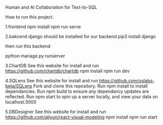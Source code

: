 Human and AI Collaboration for Text-to-SQL



How to run this project.

1.frontend
npm install
npm run serve

2.bakcend
django should be installed for our backend 
pip3 install django

then run this backend

python manage.py runserver

3.ChartDB
See this website for install and run
https://github.com/chartdb/chartdb
npm install
npm run dev

4.SQLens
See this website for install and run
https://github.com/oslabs-beta/SQLens
Fork and clone this repository.
Run npm install to install dependancies.
Run npm build to ensure any dependancy updates are reflected.
Run npm start to spin up a server locally, and view your data on localhost:3000

5.DBDesigner
See this website for install and run
https://github.com/aliyun/react-visual-modeling
npm install
npm run start
